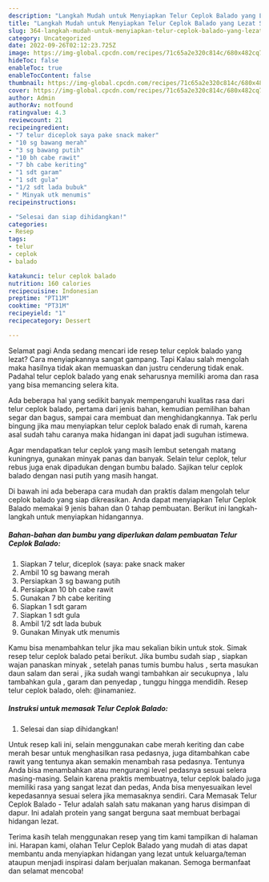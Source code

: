 ```yaml
---
description: "Langkah Mudah untuk Menyiapkan Telur Ceplok Balado yang Lezat Sekali"
title: "Langkah Mudah untuk Menyiapkan Telur Ceplok Balado yang Lezat Sekali"
slug: 364-langkah-mudah-untuk-menyiapkan-telur-ceplok-balado-yang-lezat-sekali
category: Uncategorized
date: 2022-09-26T02:12:23.725Z
image: https://img-global.cpcdn.com/recipes/71c65a2e320c814c/680x482cq70/telur-ceplok-balado-foto-resep-utama.jpg
hideToc: false
enableToc: true
enableTocContent: false
thumbnail: https://img-global.cpcdn.com/recipes/71c65a2e320c814c/680x482cq70/telur-ceplok-balado-foto-resep-utama.jpg
cover: https://img-global.cpcdn.com/recipes/71c65a2e320c814c/680x482cq70/telur-ceplok-balado-foto-resep-utama.jpg
author: Admin
authorAv: notfound
ratingvalue: 4.3
reviewcount: 21
recipeingredient:
- "7 telur diceplok saya pake snack maker"
- "10 sg bawang merah"
- "3 sg bawang putih"
- "10 bh cabe rawit"
- "7 bh cabe keriting"
- "1 sdt garam"
- "1 sdt gula"
- "1/2 sdt lada bubuk"
- " Minyak utk menumis"
recipeinstructions:

- "Selesai dan siap dihidangkan!"
categories:
- Resep
tags:
- telur
- ceplok
- balado

katakunci: telur ceplok balado 
nutrition: 160 calories
recipecuisine: Indonesian
preptime: "PT11M"
cooktime: "PT31M"
recipeyield: "1"
recipecategory: Dessert

---
```



Selamat pagi Anda sedang mencari ide resep telur ceplok balado yang lezat? Cara menyiapkannya sangat gampang. Tapi Kalau salah mengolah maka hasilnya tidak akan memuaskan dan justru cenderung tidak enak. Padahal telur ceplok balado yang enak seharusnya memiliki aroma dan rasa yang bisa memancing selera kita.


Ada beberapa hal yang sedikit banyak mempengaruhi kualitas rasa dari telur ceplok balado, pertama dari jenis bahan, kemudian pemilihan bahan segar dan bagus, sampai cara membuat dan menghidangkannya. Tak perlu bingung jika mau menyiapkan telur ceplok balado enak di rumah, karena asal sudah tahu caranya maka hidangan ini dapat jadi suguhan istimewa.

Agar mendapatkan telur ceplok yang masih lembut setengah matang kuningnya, gunakan minyak panas dan banyak. Selain telur ceplok, telur rebus juga enak dipadukan dengan bumbu balado. Sajikan telur ceplok balado dengan nasi putih yang masih hangat.


Di bawah ini ada beberapa cara mudah dan praktis dalam mengolah telur ceplok balado yang siap dikreasikan. Anda dapat menyiapkan Telur Ceplok Balado memakai 9 jenis bahan dan 0 tahap pembuatan. Berikut ini langkah-langkah untuk menyiapkan hidangannya.

<!--inarticleads1-->

##### Bahan-bahan dan bumbu yang diperlukan dalam pembuatan Telur Ceplok Balado:

1. Siapkan 7 telur, diceplok (saya: pake snack maker
1. Ambil 10 sg bawang merah
1. Persiapkan 3 sg bawang putih
1. Persiapkan 10 bh cabe rawit
1. Gunakan 7 bh cabe keriting
1. Siapkan 1 sdt garam
1. Siapkan 1 sdt gula
1. Ambil 1/2 sdt lada bubuk
1. Gunakan  Minyak utk menumis


Kamu bisa menambahkan telur jika mau sekalian bikin untuk stok. Simak resep telur ceplok balado petai berikut. Jika bumbu sudah siap , siapkan wajan panaskan minyak , setelah panas tumis bumbu halus , serta masukan daun salam dan serai , jika sudah wangi tambahkan air secukupnya , lalu tambahkan gula , garam dan penyedap , tunggu hingga mendidih. Resep telur ceplok balado, oleh: @inamaniez. 

<!--inarticleads2-->

##### Instruksi untuk memasak Telur Ceplok Balado:


1. Selesai dan siap dihidangkan!

Untuk resep kali ini, selain menggunakan cabe merah keriting dan cabe merah besar untuk menghasilkan rasa pedasnya, juga ditambahkan cabe rawit yang tentunya akan semakin menambah rasa pedasnya. Tentunya Anda bisa menambahkan atau mengurangi level pedasnya sesuai selera masing-masing. Selain karena praktis membuatnya, telur ceplok balado juga memiliki rasa yang sangat lezat dan pedas, Anda bisa menyesuaikan level kepedasannya sesuai selera jika memasaknya sendiri. Cara Memasak Telur Ceplok Balado - Telur adalah salah satu makanan yang harus disimpan di dapur. Ini adalah protein yang sangat berguna saat membuat berbagai hidangan lezat. 

Terima kasih telah menggunakan resep yang tim kami tampilkan di halaman ini. Harapan kami, olahan Telur Ceplok Balado yang mudah di atas dapat membantu anda menyiapkan hidangan yang lezat untuk keluarga/teman ataupun menjadi inspirasi dalam berjualan makanan. Semoga bermanfaat dan selamat mencoba!
